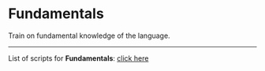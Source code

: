 # Fundamentals

Train on fundamental knowledge of the language. 

---

List of scripts for **Fundamentals**: [click here](https://github.com/nestorivanmo/Codewars/tree/master/Python/Fundamentals/Scripts)

